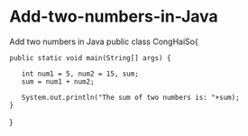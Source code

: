 # Add-two-numbers-in-Java
Add two numbers in Java
public class CongHaiSo{
 
    public static void main(String[] args) {
         
       int num1 = 5, num2 = 15, sum;
       sum = num1 + num2;
 
       System.out.println("The sum of two numbers is: "+sum);
    }
}
